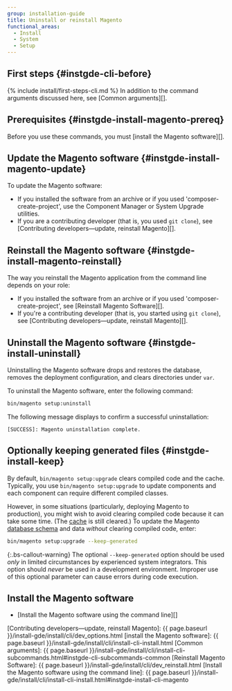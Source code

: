 ```yaml
---
group: installation-guide
title: Uninstall or reinstall Magento
functional_areas:
  - Install
  - System
  - Setup
---
```


## First steps {#instgde-cli-before}

{% include install/first-steps-cli.md %}
In addition to the command arguments discussed here, see [Common arguments][].

## Prerequisites {#instgde-install-magento-prereq}

Before you use these commands, you must [install the Magento software][].

## Update the Magento software {#instgde-install-magento-update}

To update the Magento software:

*  If you installed the software from an archive or if you used 'composer-create-project', use the Component Manager or System Upgrade utilities.
*  If you are a contributing developer (that is, you used `git clone`), see [Contributing developers—update, reinstall Magento][].

## Reinstall the Magento software {#instgde-install-magento-reinstall}

The way you reinstall the Magento application from the command line depends on your role:

*  If you installed the software from an archive or if you used 'composer-create-project', see [Reinstall Magento Software][].
*  If you're a contributing developer (that is, you started using `git clone`), see [Contributing developers—update, reinstall Magento][].

## Uninstall the Magento software {#instgde-install-uninstall}

Uninstalling the Magento software drops and restores the database, removes the deployment configuration, and clears directories under `var`.

To uninstall the Magento software, enter the following command:

```bash
bin/magento setup:uninstall
```

The following message displays to confirm a successful uninstallation:

```terminal
[SUCCESS]: Magento uninstallation complete.
```

## Optionally keeping generated files {#instgde-install-keep}

By default, `bin/magento setup:upgrade` clears compiled code and the cache. Typically, you use `bin/magento setup:upgrade` to update components and each component can require different compiled classes.

However, in some situations (particularly, deploying Magento to production), you might wish to avoid clearing compiled code because it can take some time. (The [cache](https://glossary.magento.com/cache) is still cleared.) To update the Magento [database schema](https://glossary.magento.com/database-schema) and data *without* clearing compiled code, enter:

```bash
bin/magento setup:upgrade --keep-generated
```

{:.bs-callout-warning}
The optional `--keep-generated` option should be used _only_ in limited circumstances by experienced system integrators. This option should _never_ be used in a development environment. Improper use of this optional parameter can cause errors during code execution.

## Install the Magento software

*  [Install the Magento software using the command line][]

<!-- Link Definitions -->
[Contributing developers—update, reinstall Magento]: {{ page.baseurl }}/install-gde/install/cli/dev_options.html
[install the Magento software]: {{ page.baseurl }}/install-gde/install/cli/install-cli-install.html
[Common arguments]: {{ page.baseurl }}/install-gde/install/cli/install-cli-subcommands.html#instgde-cli-subcommands-common
[Reinstall Magento Software]: {{ page.baseurl }}/install-gde/install/cli/dev_reinstall.html
[Install the Magento software using the command line]: {{ page.baseurl }}/install-gde/install/cli/install-cli-install.html#instgde-install-cli-magento